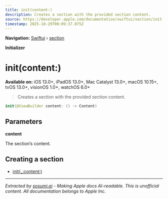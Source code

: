 ```yaml
---
title: init(content:)
description: Creates a section with the provided section content.
source: https://developer.apple.com/documentation/swiftui/section/init(content:)
timestamp: 2025-10-29T00:09:37.875Z
---
```


**Navigation:** [Swiftui](/documentation/swiftui) › [section](/documentation/swiftui/section)

**Initializer**

# init(content:)

**Available on:** iOS 13.0+, iPadOS 13.0+, Mac Catalyst 13.0+, macOS 10.15+, tvOS 13.0+, visionOS 1.0+, watchOS 6.0+

> Creates a section with the provided section content.

```swift
init(@ViewBuilder content: () -> Content)
```

## Parameters

**content**

The section’s content.



## Creating a section

- [init(_:content:)](/documentation/swiftui/section/init(_:content:))

---

*Extracted by [sosumi.ai](https://sosumi.ai) - Making Apple docs AI-readable.*
*This is unofficial content. All documentation belongs to Apple Inc.*
